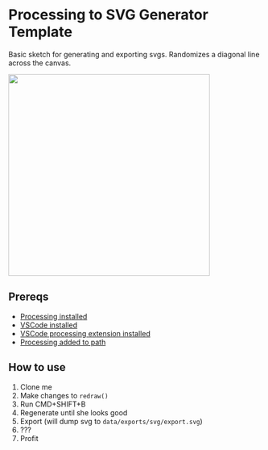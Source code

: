# Processing to SVG Generator Template
Basic sketch for generating and exporting svgs. Randomizes a diagonal line across the canvas.

<img src="https://user-images.githubusercontent.com/13680789/107157940-f7c53d00-6954-11eb-8612-a464ef80617f.png" width="400"/>

## Prereqs
- [Processing installed](https://processing.org/download/)
- [VSCode installed](https://code.visualstudio.com/download)
- [VSCode processing extension installed](https://marketplace.visualstudio.com/items?itemName=Tobiah.language-pde)
- [Processing added to path](https://marketplace.visualstudio.com/items?itemName=Tobiah.language-pde#add-processing-to-path)
## How to use
1. Clone me
2. Make changes to `redraw()`
3. Run CMD+SHIFT+B
4. Regenerate until she looks good
5. Export (will dump svg to `data/exports/svg/export.svg`)
6. ???
7. Profit
